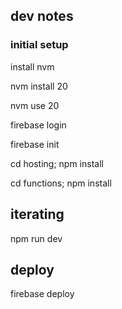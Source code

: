 
## dev notes

### initial setup
install nvm

nvm install 20

nvm use 20

firebase login

firebase init

cd hosting; npm install

cd functions; npm install

## iterating
npm run dev 

## deploy
firebase deploy
